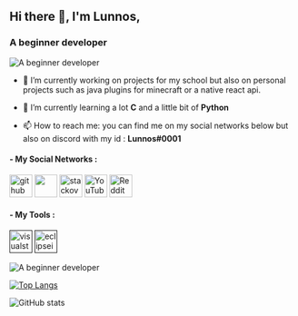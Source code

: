 ## Hi there 👋, I'm Lunnos,
### A beginner developer
![A beginner developer](https://particuliers.uem-metz.fr/wp-content/uploads/sites/2/2019/03/trait-separation.png)

- 🔭 I’m currently working on projects for my school but also on personal projects such as java plugins for minecraft or a native react api. 

- 🌱 I’m currently learning a lot **C** and a little bit of **Python** 

- 📫 How to reach me:  you can find me on my social networks below but also on discord with my id : **Lunnos#0001** 

#### - My Social Networks :
[<img src='https://cdn-icons-png.flaticon.com/512/25/25231.png' alt='github' height='40'>](https://github.com/LunnosMp4)  [<img src='https://cdn-icons-png.flaticon.com/512/174/174855.png' height='40'>](https://www.instagram.com/loic_ts/)  [<img src='https://upload.wikimedia.org/wikipedia/commons/thumb/e/ef/Stack_Overflow_icon.svg/768px-Stack_Overflow_icon.svg.png' alt='stackoverflow' height='40'>](https://stackoverflow.com/users/Lunnos)  [<img src='https://www.freeiconspng.com/thumbs/youtube-logo-png/hd-youtube-logo-png-transparent-background-20.png' alt='YouTube' height='40'>](https://www.youtube.com/channel/UCY_ZHlZCl9Qg8sPi7P5HKvg)  [<img src='https://www.iconpacks.net/icons/2/free-reddit-logo-icon-2436-thumb.png' alt='Reddit' height='40'>](https://www.reddit.com/user/Lunnos)

#### - My Tools :
[<img src='https://upload.wikimedia.org/wikipedia/commons/thumb/9/9a/Visual_Studio_Code_1.35_icon.svg/512px-Visual_Studio_Code_1.35_icon.svg.png' alt='visualstudiocode' height='40'>]()  [<img src='https://www.nicepng.com/png/full/264-2648074_eclipse-logo-png-transparent-eclipse-ide.png' alt='eclipseide' height='40'>]()  

![A beginner developer](https://particuliers.uem-metz.fr/wp-content/uploads/sites/2/2019/03/trait-separation.png)

[![Top Langs](https://github-readme-stats.vercel.app/api/top-langs/?username=LunnosMp4)](https://github.com/anuraghazra/github-readme-stats)

![GitHub stats](https://github-readme-stats.vercel.app/api?username=LunnosMp4&show_icons=true)  

